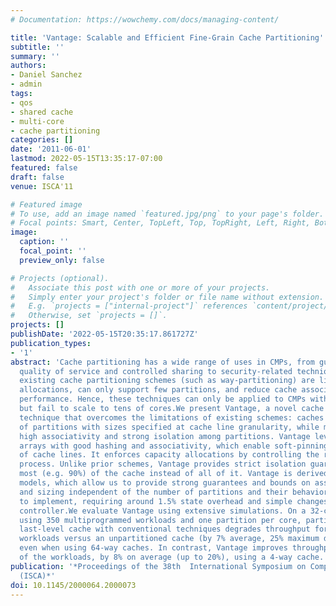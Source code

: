 ```yaml
---
# Documentation: https://wowchemy.com/docs/managing-content/

title: 'Vantage: Scalable and Efficient Fine-Grain Cache Partitioning'
subtitle: ''
summary: ''
authors:
- Daniel Sanchez
- admin
tags:
- qos
- shared cache
- multi-core
- cache partitioning
categories: []
date: '2011-06-01'
lastmod: 2022-05-15T13:35:17-07:00
featured: false
draft: false
venue: ISCA'11

# Featured image
# To use, add an image named `featured.jpg/png` to your page's folder.
# Focal points: Smart, Center, TopLeft, Top, TopRight, Left, Right, BottomLeft, Bottom, BottomRight.
image:
  caption: ''
  focal_point: ''
  preview_only: false

# Projects (optional).
#   Associate this post with one or more of your projects.
#   Simply enter your project's folder or file name without extension.
#   E.g. `projects = ["internal-project"]` references `content/project/deep-learning/index.md`.
#   Otherwise, set `projects = []`.
projects: []
publishDate: '2022-05-15T20:35:17.861727Z'
publication_types:
- '1'
abstract: 'Cache partitioning has a wide range of uses in CMPs, from guaranteeing
  quality of service and controlled sharing to security-related techniques. However,
  existing cache partitioning schemes (such as way-partitioning) are limited to coarse-grain
  allocations, can only support few partitions, and reduce cache associativity, hurting
  performance. Hence, these techniques can only be applied to CMPs with 2-4 cores,
  but fail to scale to tens of cores.We present Vantage, a novel cache partitioning
  technique that overcomes the limitations of existing schemes: caches can have tens
  of partitions with sizes specified at cache line granularity, while maintaining
  high associativity and strong isolation among partitions. Vantage leverages cache
  arrays with good hashing and associativity, which enable soft-pinning a large portion
  of cache lines. It enforces capacity allocations by controlling the replacement
  process. Unlike prior schemes, Vantage provides strict isolation guarantees by partitioning
  most (e.g. 90%) of the cache instead of all of it. Vantage is derived from analytical
  models, which allow us to provide strong guarantees and bounds on associativity
  and sizing independent of the number of partitions and their behaviors. It is simple
  to implement, requiring around 1.5% state overhead and simple changes to the cache
  controller.We evaluate Vantage using extensive simulations. On a 32-core system,
  using 350 multiprogrammed workloads and one partition per core, partitioning the
  last-level cache with conventional techniques degrades throughput for 71% of the
  workloads versus an unpartitioned cache (by 7% average, 25% maximum degradation),
  even when using 64-way caches. In contrast, Vantage improves throughput for 98%
  of the workloads, by 8% on average (up to 20%), using a 4-way cache.'
publication: '*Proceedings of the 38th  International Symposium on Computer Architecture
  (ISCA)*'
doi: 10.1145/2000064.2000073
---
```


